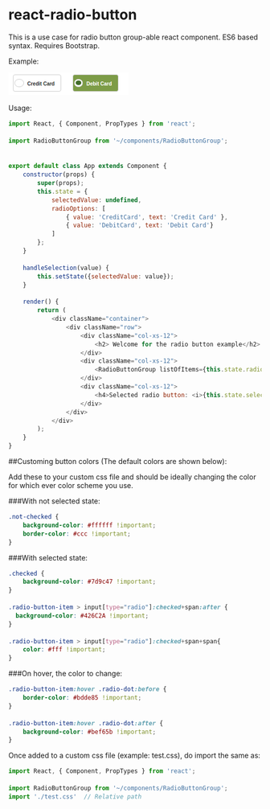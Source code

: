 # react-radio-button
This is a use case for radio button group-able react component. ES6 based syntax.
Requires Bootstrap.

Example:

![Example Image](./example.png?raw=true "Radio Buttons")


Usage:
```javascript
import React, { Component, PropTypes } from 'react';

import RadioButtonGroup from '~/components/RadioButtonGroup';


export default class App extends Component {
	constructor(props) {
		super(props);
		this.state = {
			selectedValue: undefined,
			radioOptions: [
				{ value: 'CreditCard', text: 'Credit Card' },
				{ value: 'DebitCard', text: 'Debit Card'}
			]
		};
	}

	handleSelection(value) {
		this.setState({selectedValue: value});
	}

	render() {
		return (
			<div className="container">
				<div className="row">
					<div className="col-xs-12">
						<h2> Welcome for the radio button example</h2>
					</div>
					<div className="col-xs-12">
						<RadioButtonGroup listOfItems={this.state.radioOptions} selectedItemCallback={(value) => this.handleSelection(value)}/>
					</div>
					<div className="col-xs-12">
						<h4>Selected radio button: <i>{this.state.selectedValue}</i></h4>
					</div>
				</div>
			</div>
		);
	}
}
```

##Customing button colors (The default colors are shown below):

Add these to your custom css file and should be ideally changing the color for which ever color scheme you use.


###With not selected state:

```css
.not-checked {
    background-color: #ffffff !important;
    border-color: #ccc !important;
}
```

###With selected state:

```css
.checked {
    background-color: #7d9c47 !important;
}

.radio-button-item > input[type="radio"]:checked+span:after {
  background-color: #426C2A !important;
}

.radio-button-item > input[type="radio"]:checked+span+span{
    color: #fff !important;
}
```


###On hover, the color to change:

```css
.radio-button-item:hover .radio-dot:before {
    border-color: #bdde85 !important;
}

.radio-button-item:hover .radio-dot:after {
    background-color: #bef65b !important;
}
```

Once added to a custom css file (example: test.css), do import the same as:

```javascript
import React, { Component, PropTypes } from 'react';

import RadioButtonGroup from '~/components/RadioButtonGroup';
import './test.css'  // Relative path
```